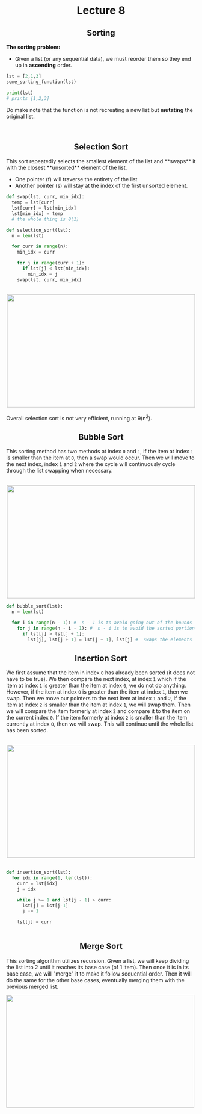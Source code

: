 <div align = "center" >

# Lecture 8
## Sorting
  
</div>

**The sorting problem:**
- Given a list (or any sequential data), we must reorder them so they end up in **ascending** order.

```python
lst = [2,1,3]
some_sorting_function(lst)

print(lst)
# prints [1,2,3]
```
Do make note that the function is not recreating a new list but **mutating** the original list. 

</br> 

<div align = "center">
  
## Selection Sort

</div>
This sort repeatedly selects the smallest element of the list and **swaps** it with the closest **unsorted** element of the list. 

- One pointer (f) will traverse the entirety of the list
- Another pointer (s) will stay at the index of the first unsorted element.

```python
def swap(lst, curr, min_idx):
  temp = lst[curr]
  lst[curr] = lst[min_idx]
  lst[min_idx] = temp
  # the whole thing is θ(1)

def selection_sort(lst):
  n = len(lst)

  for curr in range(n):
    min_idx = curr

    for j in range(curr + 1):
      if lst[j] < lst[min_idx]:
        min_idx = j
    swap(lst, curr, min_idx)
```
</br>

<div align = "center">

<img src="https://miro.medium.com/v2/resize:fit:1400/1*5WXRN62ddiM_Gcf4GDdCZg.gif" width = "500" height = "300"/>
  
</div>

</br>
Overall selection sort is not very efficient, running at θ(n<sup>2</sup>). 

<div align = "center">
  
## Bubble Sort

</div>

This sorting method has two methods at index `0` and `1`, if the item at index `1` is smaller than the item at `0`, then a swap would occur. Then we will move to the next index, index `1` and `2` where the cycle will continuously cycle through the list swapping when necessary. 

</br>

<div align = "center">
  <img src="https://miro.medium.com/v2/resize:fit:1000/0*nh6F_qERbgD3xmV-.gif" width = "500" height = "300"/>
</div>

```python
def bubble_sort(lst):
  n = len(lst)

  for i in range(n - 1): #  n - 1 is to avoid going out of the bounds
    for j in range(n - i - 1): #  n - i is to avoid the sorted portion and the -1 is to go out of the bounds
      if lst[j] > lst[j + 1]:
        lst[j], lst[j + 1] = lst[j + 1], lst[j] #  swaps the elements

```
<div align = "center">

## Insertion Sort

</div>

We first assume that the item in index `0` has already been sorted (it does not have to be true). We then compare the next index, at index `1` which if the item at index `1` is greater than the item at index `0`, we do not do anything. However, if the item at index `0` is greater than the item at index `1`, then we swap. Then we move our pointers to the next item at index `1` and `2`, if the item at index `2` is smaller than the item at index `1`, we will swap them. Then we will compare the item formerly at index `2` and compare it to the item on the current index `0`. If the item formerly at index `2` is smaller than the item currently at index `0`, then we will swap. This will continue until the whole list has been sorted. 

</br>
<div align = "center">
<img src= "https://upload.wikimedia.org/wikipedia/commons/0/0f/Insertion-sort-example-300px.gif" width = "500" height = "300"/>
</div>
</br>

```python
def insertion_sort(lst):
  for idx in range(1, len(lst)):
    curr = lst[idx]
    j = idx

    while j >= 1 and lst[j - 1] > curr:
      lst[j] = lst[j-1]
      j -= 1

    lst[j] = curr
      
```

<div align = "center">

 ## Merge Sort
 
</div>

This sorting algorithm utilizes recursion. Given a list, we will keep dividing the list into 2 until it reaches its base case (of 1 item). Then once it is in its base case, we will "merge" it to make it follow sequential order. Then it will do the same for the other base cases, eventually merging them with the previous merged list. 

<img src="https://upload.wikimedia.org/wikipedia/commons/c/cc/Merge-sort-example-300px.gif" width = "500" height = "300">
